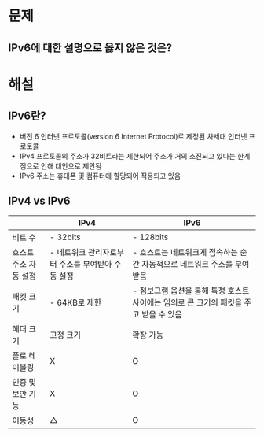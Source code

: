 # 문제
## IPv6에 대한 설명으로 옳지 않은 것은?

# 해설
## IPv6란?
 - 버전 6 인터넷 프로토콜(version 6 Internet Protocol)로 제정된 차세대 인터넷 프로토콜
 - IPv4 프로토콜의 주소가 32비트라는 제한되어 주소가 거의 소진되고 있다는 한계점으로 인해 대안으로 제안됨
 - IPv6 주소는 휴대폰 및 컴퓨터에 할당되어 적용되고 있음

## IPv4 vs IPv6
|        |IPv4  |IPv6  |
|--------|------|------|
|비트 수  |- 32bits      |- 128bits  |
|호스트 주소 자동 설정|- 네트워크 관리자로부터 주소를 부여받아 수동 설정|- 호스트는 네트워크게 접속하는 순간 자동적으로 네트워크 주소를 부여 받음|
|패킷 크기  |- 64KB로 제한|- 점보그램 옵션을 통해 특정 호스트 사이에는 임의로 큰 크기의 패킷을 주고 받을 수 있음
|헤더 크기  |고정 크기|확장 가능|
|플로 레이블링  |X|O|
|인증 및 보안 기능|X|O|
|이동성|△|O|
<!--stackedit_data:
eyJoaXN0b3J5IjpbLTczNDIzNzE2NV19
-->